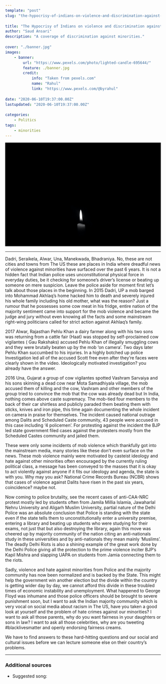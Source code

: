 ```yaml
---
template: "post"
slug: "the-hypocrisy-of-indians-on-violence-and-discrimination-against-minorities"

title: "The Hypocrisy of Indians on violence and discrimination against minorities"
author: "Saud Ansari"
description: "A coverage of discrimination against minorities."

cover: "./banner.jpg"
images:
    - banner:
        url: "https://www.pexels.com/photo/lighted-candle-695644/"
        feature: ./banner.jpg
        credit:
            info: "Taken from pexels.com"
            name: "Rahul"
            link: "https://www.pexels.com/@byrahul"

date: "2020-06-10T19:37:00.00Z"
lastupdated: "2020-06-10T19:37:00.00Z"

categories: 
    - Politics
tags:
    - minorities
---
```


![Lighted Candle](./banner.jpg)

---

Dadri, Seraikela, Alwar, Una, Manekwada, Bhadraniya. No, these are not cities and towns from The US these are places in India where dreadful news of violence against minorities have surfaced over the past 6 years. It is not a hidden fact that Indian police uses unconstitutional physical force in everyday duties, be it checking for someone’s driver’s license or beating up someone on mere suspicion. Leave the police aside for moment first let’s talk about those places in the beginning. In 2015 Dadri, UP a mob barged into Mohammad Akhlaq’s home hacked him to death and severely injured his whole family including his old mother, what was the reason? Just a rumour that he possesses some cow meat in his fridge, entire nation of the majority sentiment came into support for the mob violence and became the judge and jury without even knowing all the facts and some mainstream right-wing politicians called for strict action against Akhlaq’s family.

2017 Alwar, Rajasthan Pehlu Khan a dairy farmer along with his two sons was returning from a cattle fair (Haat) was stopped by self-proclaimed cow vigilantes ( Gau Rakshaks) accused Pehlu Khan of illegally smuggling cows and they were brutally beaten up by the mob ‘on camera’. Two days later Pehlu Khan succumbed to his injuries. In a highly botched up police Investigation led all of the accused Scott free even after they’re faces were clearly shown in the video. Ideologically motivated investigation? you already have the answer.

2016 Una, Gujarat a group of cow vigilantes spotted Vashram Sarvaiya and his sons skinning a dead cow near Mota Samadhiyala village, the mob accused them of killing and the cow, Vashram and other members of the group tried to convince the mob that the cow was already dead but In India, nothing comes above caste supremacy. The mob-tied four members to the back of their car shirtless and publicly paraded them beating them with sticks, knives and iron pipe, this time again documenting the whole incident on camera in praise for themselves. The incident caused national outrage among Dalits and Scheduled Caste community, 43 people were accused in this case including ‘4 policemen’. For protesting against the incident the BJP led state government filed cases against the protesters mostly from the Scheduled Castes community and jailed them.

These were only some incidents of mob violence which thankfully got into the mainstream media, many stories like these don’t even surface on the news. These mob violence mainly were motivated by casteist ideology and hate against other minorities often encouraged by the currently ruling political class, a message has been conveyed to the masses that it is okay to act violently against anyone if it fits our ideology and agenda, the state is with you. Why may you ask? National Crime Records Bureau (NCBR) shows that cases of violence against Dalits have risen in the past six years, coincidence? maybe not.

Now coming to police brutality, see the recent cases of anti-CAA-NRC protest mostly led by students often from Jamila Millia Islamia, Jawaharlal Nehru University and Aligarh Muslim University, partial nature of the Delhi Police was an absolute conclusion that Police is standing with the state even if the state tells them to unconstitutionally enter a university premise, entering a library and beating up students who were studying for their exams, not just that but also destroying the library, again this move was cheered up by majority community of the nation citing an anti-nationals study in these universities and by anti-nationals they mean mainly ‘Muslims’. The deadly Delhi Riots is also a shining example of the great work done by the Delhi Police giving all the protection to the prime violence inciter BJP’s Kapil Mishra and slapping UAPA on students from Jamia connecting them to the riots.

Sadly, violence and hate against minorities from Police and the majority community has now been normalized and is backed by the State. This might help the government win another election but the divide within the country is getting wider day by day, we cannot afford this divide in these troubled times of economic instability and unemployment. What happened to George Floyd was inhumane and those police officers should be brought to severe punishment soon, but I want to ask the Indian majority community which is very vocal on social media about racism in The US, have you taken a good look at yourself and the problem of hate crimes against our minorities? I want to ask all those parents, why do you want fairness in your daughters or sons in law? I want to ask all those celebrities, why are you tweeting #blacklivesmatter and openly endorsing fairness creams.

We have to find answers to these hard-hitting questions and our social and cultural issues before we can lecture someone else on their country’s problems.

---
### Additional sources

- Suggested song: 